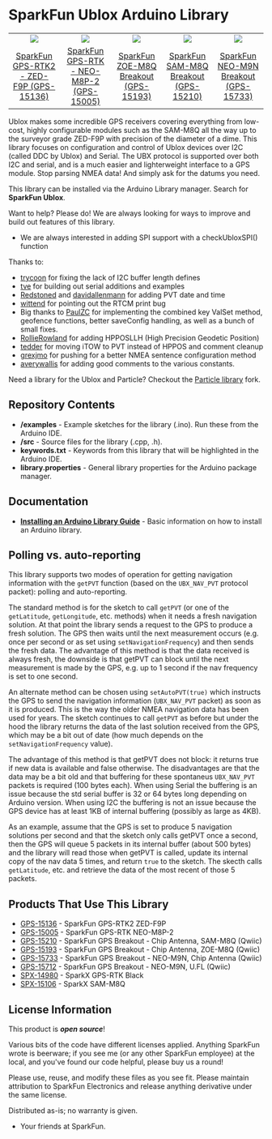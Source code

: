 SparkFun Ublox Arduino Library
===========================================================

<table class="table table-hover table-striped table-bordered">
  <tr align="center">
   <td><a href="https://www.sparkfun.com/products/15136"><img src="https://cdn.sparkfun.com//assets/parts/1/3/5/1/4/15136-SparkFun_GPS-RTK2_Board_-_ZED-F9P__Qwiic_-03.jpg"></a></td>
   <td><a href="https://www.sparkfun.com/products/15005"><img src="https://cdn.sparkfun.com//assets/parts/1/3/3/2/0/15005-SparkFun_GPS-RTK__Qwiic__-_NEO-M8P-2-00.jpg"></a></td>
   <td><a href="https://www.sparkfun.com/products/15193"><img src="https://cdn.sparkfun.com//assets/parts/1/3/6/1/4/15193-SparkFun_GPS_Breakout_-_U.FL__ZOE-M8__Qwiic_-01.jpg"></a></td>
   <td><a href="https://www.sparkfun.com/products/15210"><img src="https://cdn.sparkfun.com//assets/parts/1/3/6/4/8/15210-SparkFun_GPS_Breakout_-_Chip_Antenna__SAM-M8Q__Qwiic_-01.jpg"></a></td>
    <td><a href="https://www.sparkfun.com/products/15733"><img src="https://cdn.sparkfun.com//assets/parts/1/4/3/2/2/15733-SparkFun_GPS_Breakout_-_NEO-M9N__Chip_Antenna__Qwiic_-01.jpg"></a></td>
  </tr>
  <tr align="center">
    <td><a href="https://www.sparkfun.com/products/15136">SparkFun GPS-RTK2 - ZED-F9P (GPS-15136)</a></td>
    <td><a href="https://www.sparkfun.com/products/15005">SparkFun GPS-RTK - NEO-M8P-2 (GPS-15005)</a></td>
    <td><a href="https://www.sparkfun.com/products/15193">SparkFun ZOE-M8Q Breakout (GPS-15193)</a></td>
    <td><a href="https://www.sparkfun.com/products/15210">SparkFun SAM-M8Q Breakout (GPS-15210)</a></td>
    <td><a href="https://www.sparkfun.com/products/15733">SparkFun NEO-M9N Breakout (GPS-15733)</a></td>
  </tr>
</table>

Ublox makes some incredible GPS receivers covering everything from low-cost, highly configurable modules such as the SAM-M8Q all the way up to the surveyor grade ZED-F9P with precision of the diameter of a dime. This library focuses on configuration and control of Ublox devices over I2C (called DDC by Ublox) and Serial. The UBX protocol is supported over both I2C and serial, and is a much easier and lighterweight interface to a GPS module. Stop parsing NMEA data! And simply ask for the datums you need.

This library can be installed via the Arduino Library manager. Search for **SparkFun Ublox**.

Want to help? Please do! We are always looking for ways to improve and build out features of this library.

* We are always interested in adding SPI support with a checkUbloxSPI() function

Thanks to:

* [trycoon](https://github.com/sparkfun/SparkFun_Ublox_Arduino_Library/pull/7) for fixing the lack of I2C buffer length defines
* [tve](https://github.com/tve) for building out serial additions and examples
* [Redstoned](https://github.com/Redstoned) and [davidallenmann](https://github.com/davidallenmann) for adding PVT date and time
* [wittend](https://forum.sparkfun.com/viewtopic.php?t=49874) for pointing out the RTCM print bug
* Big thanks to [PaulZC](https://github.com/PaulZC) for implementing the combined key ValSet method, geofence functions, better saveConfig handling, as well as a bunch of small fixes.
* [RollieRowland](https://github.com/RollieRowland) for adding HPPOSLLH (High Precision Geodetic Position)
* [tedder](https://github.com/tedder) for moving iTOW to PVT instead of HPPOS and comment cleanup
* [grexjmo](https://github.com/grexjmo) for pushing for a better NMEA sentence configuration method
* [averywallis](https://github.com/averywallis) for adding good comments to the various constants.


Need a library for the Ublox and Particle? Checkout the [Particle library](https://github.com/aseelye/SparkFun_Ublox_Particle_Library) fork.

Repository Contents
-------------------

* **/examples** - Example sketches for the library (.ino). Run these from the Arduino IDE. 
* **/src** - Source files for the library (.cpp, .h).
* **keywords.txt** - Keywords from this library that will be highlighted in the Arduino IDE. 
* **library.properties** - General library properties for the Arduino package manager. 

Documentation
--------------

* **[Installing an Arduino Library Guide](https://learn.sparkfun.com/tutorials/installing-an-arduino-library)** - Basic information on how to install an Arduino library.

Polling vs. auto-reporting
--------------------------

This library supports two modes of operation for getting navigation information with the `getPVT`
function (based on the `UBX_NAV_PVT` protocol packet): polling and auto-reporting.

The standard method is for the sketch to call `getPVT` (or one of the `getLatitude`, `getLongitude`,
etc. methods) when it needs a fresh navigation solution. At that point the library sends a request
to the GPS to produce a fresh solution. The GPS then waits until the next measurement occurs (e.g.
once per second or as set using `setNavigationFrequency`) and then sends the fresh data.
The advantage of this method is that the data received is always fresh, the downside is that getPVT
can block until the next measurement is made by the GPS, e.g. up to 1 second if the nav frequency is
set to one second.

An alternate method can be chosen using `setAutoPVT(true)` which instructs the GPS to send the
navigation information (`UBX_NAV_PVT` packet) as soon as it is produced. This is the way the older
NMEA navigation data has been used for years. The sketch continues to call `getPVT` as before but
under the hood the library returns the data of the last solution received from the GPS, which may be
a bit out of date (how much depends on the `setNavigationFrequency` value).

The advantage of this method is that getPVT does not block: it returns true if new data is available
and false otherwise. The disadvantages are that the data may be a bit old and that buffering for
these spontaneus `UBX_NAV_PVT` packets is required (100 bytes each). When using Serial the buffering
is an issue because the std serial buffer is 32 or 64 bytes long depending on Arduino version. When
using I2C the buffering is not an issue because the GPS device has at least 1KB of internal buffering
(possibly as large as 4KB).

As an example, assume that the GPS is set to produce 5 navigation
solutions per second and that the sketch only calls getPVT once a second, then the GPS will queue 5
packets in its internal buffer (about 500 bytes) and the library will read those when getPVT is
called, update its internal copy of the nav data 5 times, and return `true` to the sketch. The
skecth calls `getLatitude`, etc. and retrieve the data of the most recent of those 5 packets.

Products That Use This Library 
---------------------------------

* [GPS-15136](https://www.sparkfun.com/products/15136) - SparkFun GPS-RTK2 ZED-F9P
* [GPS-15005](https://www.sparkfun.com/products/15005) - SparkFun GPS-RTK NEO-M8P-2
* [GPS-15210](https://www.sparkfun.com/products/15210) - SparkFun GPS Breakout - Chip Antenna, SAM-M8Q (Qwiic)
* [GPS-15193](https://www.sparkfun.com/products/15193) - SparkFun GPS Breakout - Chip Antenna, ZOE-M8Q (Qwiic)
* [GPS-15733](https://www.sparkfun.com/products/15733) - SparkFun GPS Breakout - NEO-M9N, Chip Antenna (Qwiic)
* [GPS-15712](https://www.sparkfun.com/products/15712) - SparkFun GPS Breakout - NEO-M9N, U.FL (Qwiic)
* [SPX-14980](https://www.sparkfun.com/products/14980) - SparkX GPS-RTK Black
* [SPX-15106](https://www.sparkfun.com/products/15106) - SparkX SAM-M8Q

License Information
-------------------

This product is _**open source**_! 

Various bits of the code have different licenses applied. Anything SparkFun wrote is beerware; if you see me (or any other SparkFun employee) at the local, and you've found our code helpful, please buy us a round!

Please use, reuse, and modify these files as you see fit. Please maintain attribution to SparkFun Electronics and release anything derivative under the same license.

Distributed as-is; no warranty is given.

- Your friends at SparkFun.

